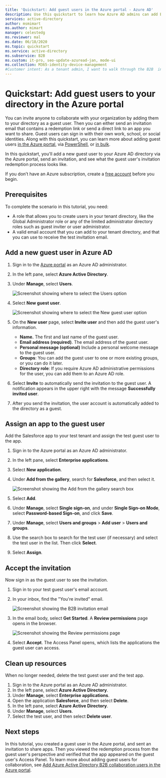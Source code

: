 ```yaml
---
title: 'Quickstart: Add guest users in the Azure portal - Azure AD'
description: Use this quickstart to learn how Azure AD admins can add B2B guest users in the Azure portal and walk through the B2B invitation workflow.
services: active-directory
author: msmimart
ms.author: mimart
manager: celestedg
ms.reviewer: mal
ms.date: 06/18/2020
ms.topic: quickstart
ms.service: active-directory
ms.subservice: B2B
ms.custom: it-pro, seo-update-azuread-jan, mode-ui
ms.collection: M365-identity-device-management
#Customer intent: As a tenant admin, I want to walk through the B2B  invitation workflow so that I can understand how to add a guest user in the portal, and understand the end user experience.
---
```


# Quickstart: Add guest users to your directory in the Azure portal

You can invite anyone to collaborate with your organization by adding them to your directory as a guest user. Then you can either send an invitation email that contains a redemption link or send a direct link to an app you want to share. Guest users can sign in with their own work, school, or social identities. Along with this quickstart, you can learn more about adding guest users [in the Azure portal](add-users-administrator.md), via [PowerShell](b2b-quickstart-invite-powershell.md), or [in bulk](tutorial-bulk-invite.md).

In this quickstart, you'll add a new guest user to your Azure AD directory via the Azure portal, send an invitation, and see what the guest user's invitation redemption process looks like.

If you don’t have an Azure subscription, create a [free account](https://azure.microsoft.com/free/?WT.mc_id=A261C142F) before you begin.

## Prerequisites

To complete the scenario in this tutorial, you need:

 - A role that allows you to create users in your tenant directory, like the Global Administrator role or any of the limited administrator directory roles such as guest inviter or user administrator.
 - A valid email account that you can add to your tenant directory, and that you can use to receive the test invitation email.

## Add a new guest user in Azure AD

1. Sign in to the [Azure portal](https://portal.azure.com/) as an Azure AD administrator.
2. In the left pane, select **Azure Active Directory**.
3.	Under **Manage**, select **Users**.

    ![Screenshot showing where to select the Users option](media/quickstart-add-users-portal/quickstart-users-portal-user.png)

4.	Select **New guest user**.

    ![Screenshot showing where to select the New guest user option](media/quickstart-add-users-portal/quickstart-users-portal-user-3.png)

5. On the **New user** page, select **Invite user** and then add the guest user's information. 

   - **Name.** The first and last name of the guest user.
   - **Email address (required)**. The email address of the guest user.
   - **Personal message (optional)** Include a personal welcome message to the guest user.
   - **Groups**: You can add the guest user to one or more existing groups, or you can do it later.
   - **Directory role**: If you require Azure AD administrative permissions for the user, you can add them to an Azure AD role. 

6. Select **Invite** to automatically send the invitation to the guest user. A notification appears in the upper right with the message **Successfully invited user**. 
7.	After you send the invitation, the user account is automatically added to the directory as a guest.

## Assign an app to the guest user
Add the Salesforce app to your test tenant and assign the test guest user to the app.
1.	Sign in to the Azure portal as an Azure AD administrator.
2.	In the left pane, select **Enterprise applications**.
3.	Select **New application**.
4. Under **Add from the gallery**, search for **Salesforce**, and then select it.

    ![Screenshot showing the Add from the gallery search box](media/quickstart-add-users-portal/quickstart-users-portal-select-salesforce.png)
5. Select **Add**.
6. Under **Manage**, select **Single sign-on**, and under **Single Sign-on Mode**, select **Password-based Sign-on**, and click **Save**.
7. Under **Manage**, select **Users and groups** > **Add user** > **Users and groups**.
8. Use the search box to search for the test user (if necessary) and select the test user in the list. Then click **Select**.
9. Select **Assign**. 

## Accept the invitation
Now sign in as the guest user to see the invitation.
1.	Sign in to your test guest user's email account.
2.	In your inbox, find the "You're invited" email.

    ![Screenshot showing the B2B invitation email](media/quickstart-add-users-portal/quickstart-users-portal-email-small.png)

3.	In the email body, select **Get Started**. A **Review permissions** page opens in the browser. 

    ![Screenshot showing the Review permissions page](media/quickstart-add-users-portal/quickstart-users-portal-accept.png)

4. Select **Accept**. The Access Panel opens, which lists the applications the guest user can access.

## Clean up resources
When no longer needed, delete the test guest user and the test app.
1.	Sign in to the Azure portal as an Azure AD administrator.
2.	In the left pane, select **Azure Active Directory**.
3.	Under **Manage**, select **Enterprise applications**.
4.	Open the application **Salesforce**, and then select **Delete**.
5.	In the left pane, select **Azure Active Directory**.
6.	Under **Manage**, select **Users**.
7.	Select the test user, and then select **Delete user**.

## Next steps
In this tutorial, you created a guest user in the Azure portal, and sent an invitation to share apps. Then you viewed the redemption process from the guest user's perspective and verified that the app appeared on the guest user's Access Panel. To learn more about adding guest users for collaboration, see [Add Azure Active Directory B2B collaboration users in the Azure portal](add-users-administrator.md).
